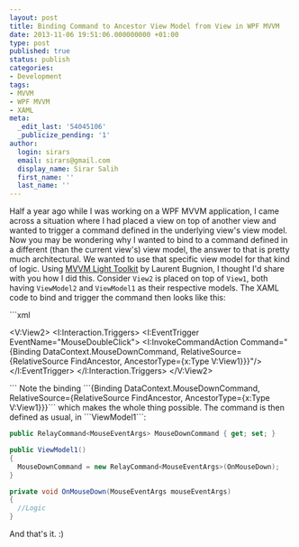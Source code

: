 ```yaml
---
layout: post
title: Binding Command to Ancestor View Model from View in WPF MVVM
date: 2013-11-06 19:51:06.000000000 +01:00
type: post
published: true
status: publish
categories:
- Development
tags:
- MVVM
- WPF MVVM
- XAML
meta:
  _edit_last: '54045106'
  _publicize_pending: '1'
author:
  login: sirars
  email: sirars@gmail.com
  display_name: Sirar Salih
  first_name: ''
  last_name: ''
---
```

<p>Half a year ago while I was working on a WPF MVVM application, I came across a situation where I had placed a view on top of another view and wanted to trigger a command defined in the underlying view's view model. Now you may be wondering why I wanted to bind to a command defined in a different (than the current view's) view model, the answer to that is pretty much architectural. We wanted to use that specific view model for that kind of logic. Using <a title="MVVM Light Toolkit" href="http://www.galasoft.ch/mvvm/">MVVM Light Toolkit</a> by Laurent Bugnion, I thought I'd share with you how I did this. Consider <code>View2</code> is placed on top of <code>View1</code>, both having <code>ViewModel2</code> and <code>ViewModel1</code> as their respective models. The XAML code to bind and trigger the command then looks like this:</p>
```xml
<UserControl x:Class="View1"
xmlns:V="clr-namespace:Views"
DataContext="{Binding Source={StaticResource Locator},
Path=ViewModel1}">

<V:View2>
<I:Interaction.Triggers>
<I:EventTrigger EventName="MouseDoubleClick">
<I:InvokeCommandAction Command="{Binding DataContext.MouseDownCommand,
RelativeSource={RelativeSource FindAncestor,
AncestorType={x:Type V:View1}}}"/>
</I:EventTrigger>
</I:Interaction.Triggers>
</V:View2>

</UserControl>
```
Note the binding ```{Binding DataContext.MouseDownCommand, RelativeSource={RelativeSource FindAncestor, AncestorType={x:Type V:View1}}}``` which makes the whole thing possible. The command is then defined as usual, in ```ViewModel1```:

```csharp
public RelayCommand<MouseEventArgs> MouseDownCommand { get; set; }

public ViewModel1()
{
  MouseDownCommand = new RelayCommand<MouseEventArgs>(OnMouseDown);
}

private void OnMouseDown(MouseEventArgs mouseEventArgs)
{
  //Logic
}
```

And that's it. :)
